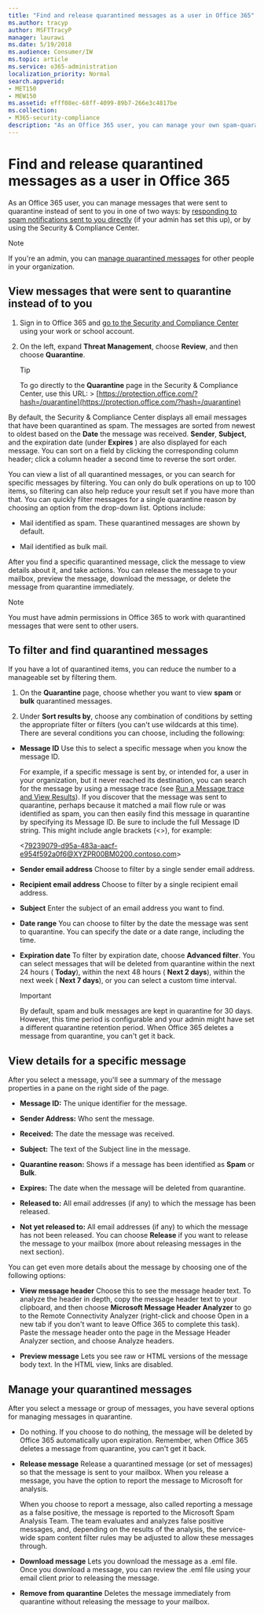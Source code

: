 ```yaml
---
title: "Find and release quarantined messages as a user in Office 365"
ms.author: tracyp
author: MSFTTracyP
manager: laurawi
ms.date: 5/19/2018
ms.audience: Consumer/IW
ms.topic: article
ms.service: o365-administration
localization_priority: Normal
search.appverid:
- MET150
- MEW150
ms.assetid: efff08ec-68ff-4099-89b7-266e3c4817be
ms.collection:
- M365-security-compliance
description: "As an Office 365 user, you can manage your own spam-quarantined messages in one of two ways: by responding to spam notifications sent to you directly (if your admin has set up this feature), or by using the spam quarantine feature in the Security &amp; Compliance Center."
---
```


# Find and release quarantined messages as a user in Office 365

As an Office 365 user, you can manage messages that were sent to quarantine instead of sent to you in one of two ways: by [responding to spam notifications sent to you directly](use-spam-notifications-to-release-and-report-quarantined-messages.md) (if your admin has set this up), or by using the Security &amp; Compliance Center. 
  
> [!NOTE]
> If you're an admin, you can [manage quarantined messages](manage-quarantined-messages-and-files.md) for other people in your organization. 
  
## View messages that were sent to quarantine instead of to you

1. Sign in to Office 365 and [go to the Security and Compliance Center](go-to-the-securitycompliance-center.md) using your work or school account. 
    
2. On the left, expand **Threat Management**, choose **Review**, and then choose **Quarantine**.
    
    > [!TIP]
    > To go directly to the **Quarantine** page in the Security &amp; Compliance Center, use this URL: > [https://protection.office.com/?hash=/quarantine](https://protection.office.com/?hash=/quarantine)
  
By default, the Security &amp; Compliance Center displays all email messages that have been quarantined as spam. The messages are sorted from newest to oldest based on the **Date** the message was received. **Sender**, **Subject**, and the expiration date (under **Expires** ) are also displayed for each message. You can sort on a field by clicking the corresponding column header; click a column header a second time to reverse the sort order. 
  
You can view a list of all quarantined messages, or you can search for specific messages by filtering. You can only do bulk operations on up to 100 items, so filtering can also help reduce your result set if you have more than that. You can quickly filter messages for a single quarantine reason by choosing an option from the drop-down list. Options include:
  
- Mail identified as spam. These quarantined messages are shown by default.
    
- Mail identified as bulk mail.
    
After you find a specific quarantined message, click the message to view details about it, and take actions. You can release the message to your mailbox, preview the message, download the message, or delete the message from quarantine immediately.
  
> [!NOTE]
> You must have admin permissions in Office 365 to work with quarantined messages that were sent to other users. 
  
## To filter and find quarantined messages

If you have a lot of quarantined items, you can reduce the number to a manageable set by filtering them.
  
1. On the **Quarantine** page, choose whether you want to view **spam** or **bulk** quarantined messages. 
    
2. Under **Sort results by**, choose any combination of conditions by setting the appropriate filter or filters (you can't use wildcards at this time). There are several conditions you can choose, including the following:
    
  - **Message ID** Use this to select a specific message when you know the message ID. 
    
    For example, if a specific message is sent by, or intended for, a user in your organization, but it never reached its destination, you can search for the message by using a message trace (see [Run a Message trace and View Results](https://go.microsoft.com/fwlink/?LinkId=799737)). If you discover that the message was sent to quarantine, perhaps because it matched a mail flow rule or was identified as spam, you can then easily find this message in quarantine by specifying its Message ID. Be sure to include the full Message ID string. This might include angle brackets (\<\>), for example:
    
    \<79239079-d95a-483a-aacf-e954f592a0f6@XYZPR00BM0200.contoso.com\>
    
  - **Sender email address** Choose to filter by a single sender email address. 
    
  - **Recipient email address** Choose to filter by a single recipient email address. 
    
  - **Subject** Enter the subject of an email address you want to find. 
    
  - **Date range** You can choose to filter by the date the message was sent to quarantine. You can specify the date or a date range, including the time. 
    
  - **Expiration date** To filter by expiration date, choose **Advanced filter**. You can select messages that will be deleted from quarantine within the next 24 hours ( **Today**), within the next 48 hours ( **Next 2 days**), within the next week ( **Next 7 days**), or you can select a custom time interval.
    
    > [!IMPORTANT]
    > By default, spam and bulk messages are kept in quarantine for 30 days. However, this time period is configurable and your admin might have set a different quarantine retention period. When Office 365 deletes a message from quarantine, you can't get it back. 
  
## View details for a specific message

After you select a message, you'll see a summary of the message properties in a pane on the right side of the page.
  
- **Message ID:** The unique identifier for the message. 
    
- **Sender Address:** Who sent the message. 
    
- **Received:** The date the message was received. 
    
- **Subject:** The text of the Subject line in the message. 
    
- **Quarantine reason:** Shows if a message has been identified as **Spam** or **Bulk**.
    
- **Expires:** The date when the message will be deleted from quarantine. 
    
- **Released to:** All email addresses (if any) to which the message has been released. 
    
- **Not yet released to:** All email addresses (if any) to which the message has not been released. You can choose **Release** if you want to release the message to your mailbox (more about releasing messages in the next section). 
    
You can get even more details about the message by choosing one of the following options:
  
- **View message header** Choose this to see the message header text. To analyze the header in depth, copy the message header text to your clipboard, and then choose **Microsoft Message Header Analyzer** to go to the Remote Connectivity Analyzer (right-click and choose Open in a new tab if you don't want to leave Office 365 to complete this task). Paste the message header onto the page in the Message Header Analyzer section, and choose Analyze headers. 
    
- **Preview message** Lets you see raw or HTML versions of the message body text. In the HTML view, links are disabled. 
    
## Manage your quarantined messages

After you select a message or group of messages, you have several options for managing messages in quarantine.
  
- Do nothing. If you choose to do nothing, the message will be deleted by Office 365 automatically upon expiration. Remember, when Office 365 deletes a message from quarantine, you can't get it back.
    
- **Release message** Release a quarantined message (or set of messages) so that the message is sent to your mailbox. When you release a message, you have the option to report the message to Microsoft for analysis. 
    
    When you choose to report a message, also called reporting a message as a false positive, the message is reported to the Microsoft Spam Analysis Team. The team evaluates and analyzes false positive messages, and, depending on the results of the analysis, the service-wide spam content filter rules may be adjusted to allow these messages through.
    
- **Download message** Lets you download the message as a .eml file. Once you download a message, you can review the .eml file using your email client prior to releasing the message. 
    
- **Remove from quarantine** Deletes the message immediately from quarantine without releasing the message to your mailbox. 
    


